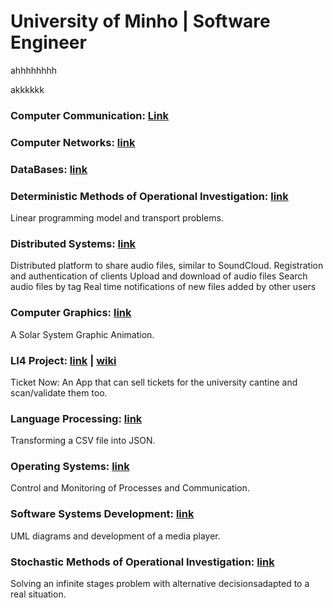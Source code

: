 # University of Minho | Software Engineer
ahhhhhhhh

akkkkkk
### Computer Communication: [Link](https://github.com/SusanaMarques/UMINHO/tree/main/Computer%20Comunications)

### Computer Networks: [link](https://github.com/SusanaMarques/UMINHO/tree/main/Computer%20Networks)

### DataBases: [link](https://github.com/SusanaMarques/UMINHO/tree/main/DataBases)

### Deterministic Methods of Operational Investigation: [link](https://github.com/SusanaMarques/UMINHO/tree/main/Deterministic%20Methods%20of%20Operational%20Investigation) 
Linear programming model and transport problems.

### Distributed Systems: [link](https://github.com/SusanaMarques/UMINHO/tree/main/Distributed%20Systems) 
Distributed platform to share audio files, similar to SoundCloud.
Registration and authentication of clients
Upload and download of audio files
Search audio files by tag
Real time notifications of new files added by other users

### Computer Graphics: [link](https://github.com/SusanaMarques/UMINHO/tree/main/Computer%20Graphics) 
A Solar System Graphic Animation.

### LI4 Project: [link](https://github.com/SusanaMarques/UMINHO/tree/main/LI4%20Project) | [wiki](https://github.com/mariajbp/LI4/wiki) 
Ticket Now: An App that can sell tickets for the university cantine and scan/validate them too.

### Language Processing: [link](https://github.com/SusanaMarques/UMINHO/tree/main/Language%20Processing) 
Transforming a CSV file into JSON.

### Operating Systems: [link](https://github.com/SusanaMarques/UMINHO/tree/main/Operating%20Systems) 
Control and Monitoring of Processes and Communication.

### Software Systems Development: [link](https://github.com/SusanaMarques/UMINHO/tree/main/Software%20Systems%20Development) 
UML diagrams and development of a media player.

### Stochastic Methods of Operational Investigation: [link](https://github.com/SusanaMarques/UMINHO/tree/main/Stochastic%20Methods%20of%20Operational%20Investigation)
Solving an infinite stages problem with alternative decisionsadapted to a real situation.

